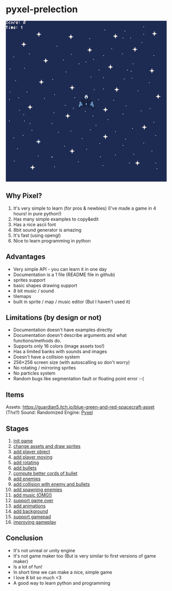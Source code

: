 # pyxel-prelection

![gameplay](gameplay.gif)

## Why Pixel?

1. It's very simple to learn (for pros & newbies) (I've made a game in 4 hours! in pure python!)
2. Has many simple examples to copy&edit
3. Has a nice ascii font
4. 8bit sound generator is amazing
5. It's fast (using opengl)
6. Nice to learn programming in python

## Advantages

* Very simple API - you can learn it in one day
* Documentation is a 1 file (README file in github)
* sprites support
* basic shapes drawing support
* 8 bit music / sound
* tilemaps
* built in sprite / map / music editor (But I haven't used it)

## Limitations (by design or not)

* Documentation doesn't have examples directly
* Documentation doesn't describe arguments and what functions/methods do.
* Supports only 16 colors (image assets too!)
* Has a limited banks with sounds and images
* Doesn't have a collision system
* 256×256 screen size (with autoscalling so don't worry)
* No rotating / mirroring sprites
* No particles system
* Random bugs like segmentation fault or floating point error :-(

## Items

Assets: https://guardian5.itch.io/blue-green-and-red-spacecraft-asset (Thx!!)
Sound: Randomized
Engine: [Pyxel](https://github.com/kitao/pyxel)

## Stages

1. [init game](https://github.com/firemark/pyxel-prelection/commit/06d3eaa38ac4101876d1d2101f876350d708a908)
2. [change assets and draw sprites](https://github.com/firemark/pyxel-prelection/commit/e91f013ad0359f5b3d4fa6c6359ddc0d527678b8)
3. [add player object](https://github.com/firemark/pyxel-prelection/commit/1afc536cfd3a555cf7dd5f886178313f6ee3e748)
4. [add player moving](https://github.com/firemark/pyxel-prelection/commit/57157740be2d08240d176aa330579e254c669759)
5. [add rotating](https://github.com/firemark/pyxel-prelection/commit/66cdf9a9e3d558053eeb194b3b6245e975e10007)
6. [add bullets](https://github.com/firemark/pyxel-prelection/commit/9e1b7c6acd4dd89506ef87f73ea964d19f923ece)
7. [compute better cords of bullet](https://github.com/firemark/pyxel-prelection/commit/d6d2fdf903016e8b83d6478781f2797d97ae1227)
8. [add enemies](https://github.com/firemark/pyxel-prelection/commit/e2d92020e08e0507c2a97da2dac377020c95742a)
9. [add collision with enemy and bullets](https://github.com/firemark/pyxel-prelection/commit/092f89296ea5c455f7d81400c20f60408c7577e0)
10. [add spawning enemies](https://github.com/firemark/pyxel-prelection/commit/7d85309b3f5e9c1bfb96cdb52e0e5ab1847059b4)
11. [add music (OMG!)](https://github.com/firemark/pyxel-prelection/commit/09b24e559b5d32d32f5a0e64dfb9fd7a1e9e23d6)
12. [support game over](https://github.com/firemark/pyxel-prelection/commit/af9bf1c1d240c84e4e8484e2fc8f2b03e75f9eaf)
13. [add animations](https://github.com/firemark/pyxel-prelection/commit/ea3ab3390c624b4c8f63da9b81b5384a200250c7)
14. [add background](https://github.com/firemark/pyxel-prelection/commit/c60aa3cbd9052d1b19372d2839ad24ebc07d2a35)
15. [support gamepad](https://github.com/firemark/pyxel-prelection/commit/bb1886de23b846a418cd3b47a5033dedcc5c5a1a)
16. [improving gameplay](https://github.com/firemark/pyxel-prelection/commit/e943556e6d5114dbebe798d5a081ca5571abe05c)

## Conclusion

* It's not unreal or unity engine
* It's not game maker too (But is very similar to first versions of game maker)
* Is a lot of fun!
* In short time we can make a nice, simple game
* I love 8 bit so much <3
* A good way to learn python and programming

